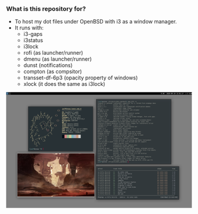 
### What is this repository for? ###

* To host my dot files under OpenBSD with i3 as a window manager.
* It runs with:
	* i3-gaps
	* i3status
	* i3lock
	* rofi (as launcher/runner)
	* dmenu (as launcher/runner)
	* dunst (notifications)
	* compton (as compsitor)
	* transset-df-6p3 (opacity property of windows)
	* xlock (it does the same as i3lock)
	
![screenie](https://github.com/teoten/dots_openbsd/raw/master/2020-09-28-150127_1440x900_scrot.png)

